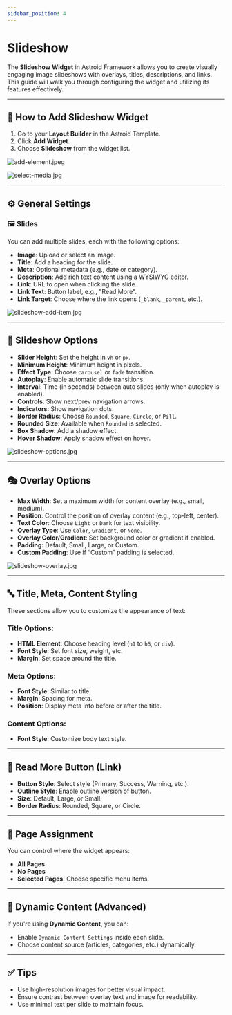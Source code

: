 ```yaml
---
sidebar_position: 4
---
```


# Slideshow

The **Slideshow Widget** in Astroid Framework allows you to create visually engaging image slideshows with overlays, titles, descriptions, and links. This guide will walk you through configuring the widget and utilizing its features effectively.

---

## 📌 How to Add Slideshow Widget

1. Go to your **Layout Builder** in the Astroid Template.
2. Click **Add Widget**.
3. Choose **Slideshow** from the widget list.

![add-element.jpeg](../../../static/img/widgets/add-element.jpeg)

![select-media.jpg](../../../static/img/widgets/select-media.jpg)

---

## ⚙️ General Settings

### 🖼️ Slides
You can add multiple slides, each with the following options:

- **Image**: Upload or select an image.
- **Title**: Add a heading for the slide.
- **Meta**: Optional metadata (e.g., date or category).
- **Description**: Add rich text content using a WYSIWYG editor.
- **Link**: URL to open when clicking the slide.
- **Link Text**: Button label, e.g., "Read More".
- **Link Target**: Choose where the link opens (`_blank`, `_parent`, etc.).

![slideshow-add-item.jpg](../../../static/img/widgets/slideshow-add-item.jpg)

---

## 🎨 Slideshow Options

- **Slider Height**: Set the height in `vh` or `px`.
- **Minimum Height**: Minimum height in pixels.
- **Effect Type**: Choose `carousel` or `fade` transition.
- **Autoplay**: Enable automatic slide transitions.
- **Interval**: Time (in seconds) between auto slides (only when autoplay is enabled).
- **Controls**: Show next/prev navigation arrows.
- **Indicators**: Show navigation dots.
- **Border Radius**: Choose `Rounded`, `Square`, `Circle`, or `Pill`.
- **Rounded Size**: Available when `Rounded` is selected.
- **Box Shadow**: Add a shadow effect.
- **Hover Shadow**: Apply shadow effect on hover.

![slideshow-options.jpg](../../../static/img/widgets/slideshow-options.jpg)

---

## 🎭 Overlay Options

- **Max Width**: Set a maximum width for content overlay (e.g., small, medium).
- **Position**: Control the position of overlay content (e.g., top-left, center).
- **Text Color**: Choose `Light` or `Dark` for text visibility.
- **Overlay Type**: Use `Color`, `Gradient`, or `None`.
- **Overlay Color/Gradient**: Set background color or gradient if enabled.
- **Padding**: Default, Small, Large, or Custom.
- **Custom Padding**: Use if “Custom” padding is selected.

![slideshow-overlay.jpg](../../../static/img/widgets/slideshow-overlay.jpg)

---

## 🔤 Title, Meta, Content Styling

These sections allow you to customize the appearance of text:

### Title Options:
- **HTML Element**: Choose heading level (`h1` to `h6`, or `div`).
- **Font Style**: Set font size, weight, etc.
- **Margin**: Set space around the title.

### Meta Options:
- **Font Style**: Similar to title.
- **Margin**: Spacing for meta.
- **Position**: Display meta info before or after the title.

### Content Options:
- **Font Style**: Customize body text style.

---

## 🔘 Read More Button (Link)

- **Button Style**: Select style (Primary, Success, Warning, etc.).
- **Outline Style**: Enable outline version of button.
- **Size**: Default, Large, or Small.
- **Border Radius**: Rounded, Square, or Circle.

---

## 📄 Page Assignment

You can control where the widget appears:
- **All Pages**
- **No Pages**
- **Selected Pages**: Choose specific menu items.

---

## 🔄 Dynamic Content (Advanced)

If you're using **Dynamic Content**, you can:
- Enable `Dynamic Content Settings` inside each slide.
- Choose content source (articles, categories, etc.) dynamically.

---

## ✅ Tips

- Use high-resolution images for better visual impact.
- Ensure contrast between overlay text and image for readability.
- Use minimal text per slide to maintain focus.